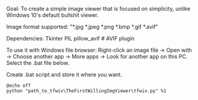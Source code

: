 Goal: To create a simple image viewer that is focused on simplicity, unlike Windows 10's default bullshit viewer.

Image format supported:
    "*.jpg *.jpeg *.png *.bmp *.gif *.avif"

Dependencies:
    Tkinter
    PIL
    pillow_avif  # AVIF plugin

To use it with Windows file browser:
    Right-click an image file → Open with → Choose another app → More apps → Look for another app on this PC.
    Select the .bat file below.

Create .bat script and store it where you want.

    @echo off
    python "path_to_tfwiv\TheFirstWillingImgViewer\tfwiv.py" %1
